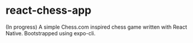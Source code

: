 # react-chess-app
(In progress) A simple Chess.com inspired chess game written with React Native. Bootstrapped using expo-cli.
